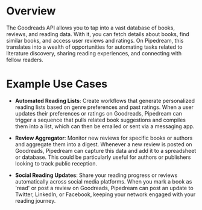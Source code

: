 # Overview

The Goodreads API allows you to tap into a vast database of books, reviews, and reading data. With it, you can fetch details about books, find similar books, and access user reviews and ratings. On Pipedream, this translates into a wealth of opportunities for automating tasks related to literature discovery, sharing reading experiences, and connecting with fellow readers.

# Example Use Cases

- **Automated Reading Lists**: Create workflows that generate personalized reading lists based on genre preferences and past ratings. When a user updates their preferences or ratings on Goodreads, Pipedream can trigger a sequence that pulls related book suggestions and compiles them into a list, which can then be emailed or sent via a messaging app.

- **Review Aggregator**: Monitor new reviews for specific books or authors and aggregate them into a digest. Whenever a new review is posted on Goodreads, Pipedream can capture this data and add it to a spreadsheet or database. This could be particularly useful for authors or publishers looking to track public reception.

- **Social Reading Updates**: Share your reading progress or reviews automatically across social media platforms. When you mark a book as 'read' or post a review on Goodreads, Pipedream can post an update to Twitter, LinkedIn, or Facebook, keeping your network engaged with your reading journey.

